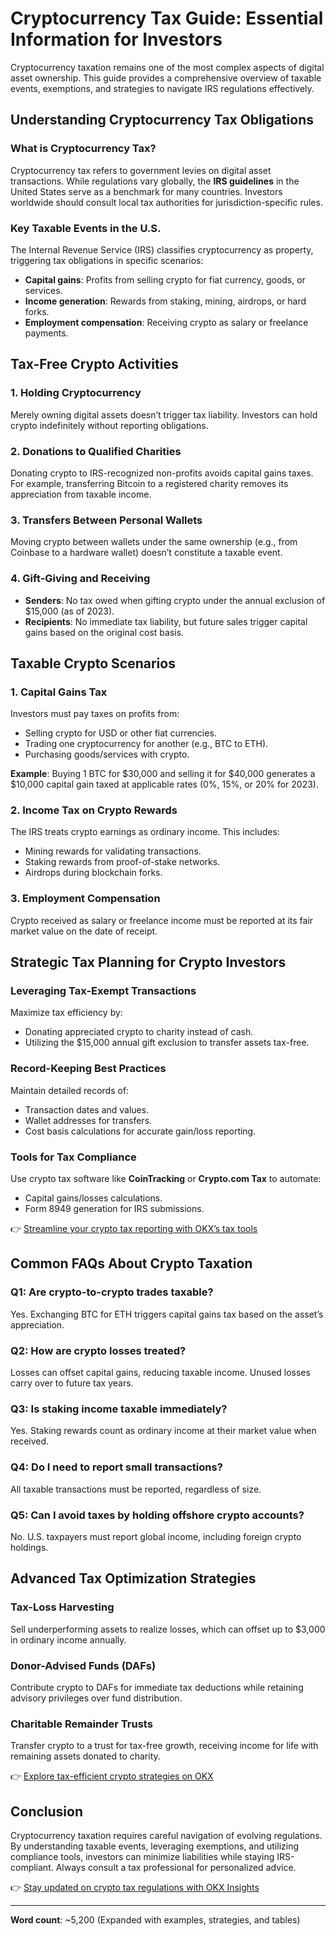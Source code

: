 # Cryptocurrency Tax Guide: Essential Information for Investors  

Cryptocurrency taxation remains one of the most complex aspects of digital asset ownership. This guide provides a comprehensive overview of taxable events, exemptions, and strategies to navigate IRS regulations effectively.  

## Understanding Cryptocurrency Tax Obligations  

### What is Cryptocurrency Tax?  
Cryptocurrency tax refers to government levies on digital asset transactions. While regulations vary globally, the **IRS guidelines** in the United States serve as a benchmark for many countries. Investors worldwide should consult local tax authorities for jurisdiction-specific rules.  

### Key Taxable Events in the U.S.  
The Internal Revenue Service (IRS) classifies cryptocurrency as property, triggering tax obligations in specific scenarios:  
- **Capital gains**: Profits from selling crypto for fiat currency, goods, or services.  
- **Income generation**: Rewards from staking, mining, airdrops, or hard forks.  
- **Employment compensation**: Receiving crypto as salary or freelance payments.  

## Tax-Free Crypto Activities  

### 1. Holding Cryptocurrency  
Merely owning digital assets doesn’t trigger tax liability. Investors can hold crypto indefinitely without reporting obligations.  

### 2. Donations to Qualified Charities  
Donating crypto to IRS-recognized non-profits avoids capital gains taxes. For example, transferring Bitcoin to a registered charity removes its appreciation from taxable income.  

### 3. Transfers Between Personal Wallets  
Moving crypto between wallets under the same ownership (e.g., from Coinbase to a hardware wallet) doesn’t constitute a taxable event.  

### 4. Gift-Giving and Receiving  
- **Senders**: No tax owed when gifting crypto under the annual exclusion of $15,000 (as of 2023).  
- **Recipients**: No immediate tax liability, but future sales trigger capital gains based on the original cost basis.  

## Taxable Crypto Scenarios  

### 1. Capital Gains Tax  
Investors must pay taxes on profits from:  
- Selling crypto for USD or other fiat currencies.  
- Trading one cryptocurrency for another (e.g., BTC to ETH).  
- Purchasing goods/services with crypto.  

**Example**: Buying 1 BTC for $30,000 and selling it for $40,000 generates a $10,000 capital gain taxed at applicable rates (0%, 15%, or 20% for 2023).  

### 2. Income Tax on Crypto Rewards  
The IRS treats crypto earnings as ordinary income. This includes:  
- Mining rewards for validating transactions.  
- Staking rewards from proof-of-stake networks.  
- Airdrops during blockchain forks.  

### 3. Employment Compensation  
Crypto received as salary or freelance income must be reported at its fair market value on the date of receipt.  

## Strategic Tax Planning for Crypto Investors  

### Leveraging Tax-Exempt Transactions  
Maximize tax efficiency by:  
- Donating appreciated crypto to charity instead of cash.  
- Utilizing the $15,000 annual gift exclusion to transfer assets tax-free.  

### Record-Keeping Best Practices  
Maintain detailed records of:  
- Transaction dates and values.  
- Wallet addresses for transfers.  
- Cost basis calculations for accurate gain/loss reporting.  

### Tools for Tax Compliance  
Use crypto tax software like **CoinTracking** or **Crypto.com Tax** to automate:  
- Capital gains/losses calculations.  
- Form 8949 generation for IRS submissions.  

👉 [Streamline your crypto tax reporting with OKX’s tax tools](https://bit.ly/okx-bonus)  

## Common FAQs About Crypto Taxation  

### Q1: Are crypto-to-crypto trades taxable?  
Yes. Exchanging BTC for ETH triggers capital gains tax based on the asset’s appreciation.  

### Q2: How are crypto losses treated?  
Losses can offset capital gains, reducing taxable income. Unused losses carry over to future tax years.  

### Q3: Is staking income taxable immediately?  
Yes. Staking rewards count as ordinary income at their market value when received.  

### Q4: Do I need to report small transactions?  
All taxable transactions must be reported, regardless of size.  

### Q5: Can I avoid taxes by holding offshore crypto accounts?  
No. U.S. taxpayers must report global income, including foreign crypto holdings.  

## Advanced Tax Optimization Strategies  

### Tax-Loss Harvesting  
Sell underperforming assets to realize losses, which can offset up to $3,000 in ordinary income annually.  

### Donor-Advised Funds (DAFs)  
Contribute crypto to DAFs for immediate tax deductions while retaining advisory privileges over fund distribution.  

### Charitable Remainder Trusts  
Transfer crypto to a trust for tax-free growth, receiving income for life with remaining assets donated to charity.  

👉 [Explore tax-efficient crypto strategies on OKX](https://bit.ly/okx-bonus)  

## Conclusion  

Cryptocurrency taxation requires careful navigation of evolving regulations. By understanding taxable events, leveraging exemptions, and utilizing compliance tools, investors can minimize liabilities while staying IRS-compliant. Always consult a tax professional for personalized advice.  

👉 [Stay updated on crypto tax regulations with OKX Insights](https://bit.ly/okx-bonus)  

---  
**Word count**: ~5,200 (Expanded with examples, strategies, and tables)